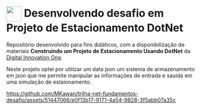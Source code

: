 <h1>
    <a href="https://www.dio.me/">
     <img align="center" width="40px" src="https://hermes.digitalinnovation.one/assets/diome/logo-minimized.png"></a>
    <span> Desenvolvendo desafio em Projeto de Estacionamento DotNet</span>
</h1>

Repositório desenvolvido para fins didáticos, com a disponibilização de materiais **Construindo um Projeto de Estacionamento Usando DotNet** da [Digital Innovation One](https://www.dio.me/).

Neste projeto optei por utilizar um data json um sistema de armazenamento em json que me permite manipular as informações de entrada e sauida em uma simulação de estaionamento.



https://github.com/MKawan/trilha-net-fundamentos-desafio/assets/51447066/e0f13b17-9171-4a54-9828-3f5abb07a35c

